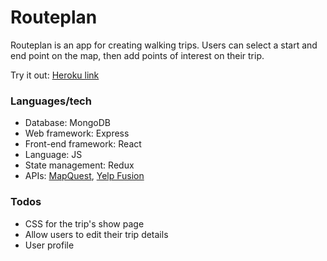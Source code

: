 # Routeplan

Routeplan is an app for creating walking trips. Users can select a start and end point on the map, then add points of interest on their trip.

Try it out: [Heroku link](https://pure-stream-29700.herokuapp.com/#/)

### Languages/tech
- Database: MongoDB
- Web framework: Express
- Front-end framework: React
- Language: JS
- State management: Redux
- APIs: [MapQuest](https://developer.mapquest.com/), [Yelp Fusion](https://www.yelp.com/fusion)

### Todos
- CSS for the trip's show page
- Allow users to edit their trip details
- User profile
